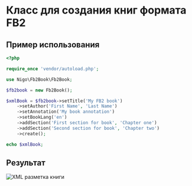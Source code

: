 # Класс для создания книг формата FB2

## Пример использования

```php
<?php

require_once 'vendor/autoload.php';

use Nigo\Fb2Book\Fb2Book;

$fb2book = new Fb2Book();

$xmlBook = $fb2book->setTitle('My FB2 book')
    ->setAuthor('First Name', 'Last Name')
    ->setAnnotation('My book annotation')
    ->setBookLang('en')
    ->addSection('First section for book', 'Chapter one')
    ->addSection('Second section for book', 'Chapter two')
    ->create();

echo $xmlBook;
```

## Результат

![XML разметка книги](/home/nikita/work/fb2-book/docs/images/fb2-book-xml.png)